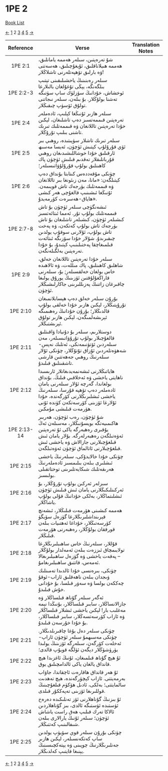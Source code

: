 # 1PE 2
[Book List](../README.md)

[<-](./chapter_1.md) [1](./chapter_1.md) 2 [3](./chapter_3.md) [4](./chapter_4.md) [5](./chapter_5.md) [->](./chapter_3.md)

| Reference | Verse | Translation Notes |
|:---------:|-------|-------------------|
|1PE 2:1|شۇ تەرەپتىن، سىلەر ھەممە يامانلىق، ھەممە ھىيلاناقلىق، ئۇيغۇچىلىق، ھەسەتنى ۋە بارلىق تۆھپەتلەرنى تاشلاڭلار!||
|1PE 2:2-3|سىلەر رەبنىنىڭ ياخشىلىقىنى تېتىپ بىلگەنگە، يېڭى تۇغۇلغان بالىلارغا ئوخشاش، خۇدانىڭ سۆزلۈك ساپ سۈتىگە تەشنا بولۇڭلار. بۇ بىلەن، سىلەر نىجاتنى تولۇق ئۆسۈپ چىقىڭلار.||
|1PE 2:4|سىلەر ھازىر ئۇنىڭغا كېلىپ، ئادەملەر تەرەپتىن قىممەتسىز دەپ تاشلىغان، لېكىن خۇدا تەرەپتىن تاللانغان ۋە قىممەتلىك تىرىك تاشنى بىلىپ تۇرۇڭلار.||
|1PE 2:5|سىلەر تىرىك تاشلار سۈپىتىدە، روھىي بىر ئۆي قۇرۇلۇپ كېتىش ئۈچۈن، ئەيسا مەسىھ ئارقىلىق خۇدا خوشاللىشىدىغان روھىي قۇربانلىقلار تەقدىم قىلىش ئۈچۈن پاك كاھىنلىق بولۇپ قۇرۇلۇۋاتىسىلەر؛||
|1PE 2:6|چۈنكى مۇقەددەس كىتابتا بۇنداق دەپ كېتىلگەن: «مانا، مەن زىئونغا بىر تاللانغان ۋە قىممەتلىك بۈرجەك تاش قويىمەن. ئۇنىڭغا ئىشىنىپ قالغۇچى ھەر كىشى ھاياق-ھەسرەت كۆرمەيدۇ».||
|1PE 2:7-8|ئىشەنگۈچى سىلەر ئۈچۈن بۇ تاش قىممەتلىك بولۇپ تۇر. ئەمما ئىتائەتسىز كىشىلەر ئۈچۈن، كىشىلەر تاشلىغان بۇ تاش بۈرجەك تاش بولۇپ كەتكەن، ۋە پەخت تاش بولۇپ، ئۇلارنى سوقۇپ يولدىن چىقىرىدۇ. شۇلار خۇدا سۆزىگە ئىتائەت قىلمىغاچقا پەختىلىنىپ كېتىدۇ، بۇ خۇدا تەرەپتىن بەلگىلەنگەن.||
|1PE 2:9|سىلەر خۇدا تەرەپتىن تاللانغان خەلق، شاھلىق كاھىنلىق، پاك مىللەت، ۋە ئالاھىدە خاس بولغان خەلقسىلەر; بۇ، سىلەرنى قاراڭغۇلۇقتىن ئۆزىنىڭ يورۇق يولىغا چاقىرغان زاتنىڭ پەزىللىرىنى جاكارلىشىڭلار ئۈچۈن.||
|1PE 2:10|بۇرۇن سىلەر خەلق دەپ ھېسابلانمىغان تۇرۇپتىڭلار، لېكىن ھازىر خۇدا خەلقى بولۇپ قالدىڭلار؛ بۇرۇن خۇدانىڭ رەھىمىگە ئېرىشەلمىگەن، لېكىن ھازىر تولۇق ئېرىشتىڭلار.||
|1PE 2:11|دوستلارىم، سىلەر بۇ دۇنيادا ۋاقىتلىق قالغۇچىلار بولۇپ تۇرۇۋاتىسىلەر، مەن سىلەردىن ئۆتۈنىمەنكى، ئەتلىك نەپس-شەھۋەتلەردىن ئۇزاق تۇتۇڭلار، چۈنكى ئۇلار سىلەرنىڭ روھىي جەھەتتىن قارشى تاشقىنلىق قىلىدۇ.||
|1PE 2:12|ھاياتىڭلارنى ئىشەنمەيدىغانلار ئارىسىدا ناھايتى ياخشى ۋە ئەخلاقىي قىلىڭ. بۇنداق بولغاندا، گەرچە ئۇلار سىلەرنى يامان ئادەملەر دەپ تۆھپە قۇرسا، سىلەرنىڭ ياخشى ئىشلىرىڭلارنى كۆرگەندە، خۇدا ئۇلارغا ئۆزىنى كۆرسەتكەن كۈندە ئۇنى ھۆرمەت قىلىشى مۇمكىن.||
|1PE 2:13-14|شۇ ئۈچۈن، رەب ئۈچۈن، ھەربىر ھاكىمىيەتگە بويسۇنىڭلار، مەسىلەن ئەڭ يۇقىرى رەھبەرگە ياكى ئۇ تەرەپتىن ئەۋەتىلگەن رەھبەرلەرگە. بۇلار يامان ئىش قىلغۇچىلارنى جازالاش ۋە ياخشى ئىش قىلغۇچىلارنى ئاتالماق ئۈچۈن ئەۋەتىلگەن.||
|1PE 2:15|چۈنكى خۇدا خالايدۇكى، سىلەرنىڭ ياخشى ئىشلىرى بىلەن بىلىمسىز ئادەملەرنىڭ ھەرىقەتلىك شىكايەتلىرىنى توختاتقىلى بولىسىز.||
|1PE 2:16|سىزلەر ئەركىن بولۇپ تۇرۇڭلار، بۇ ئەركىنلىكىڭلارنى يامان ئىش قىلىش ئۈچۈن ئىشلىتماڭلار، بەلكى خۇدانىڭ قۇلى بولۇپ ياشاڭلار.||
|1PE 2:17|ھەممە كىشىنى ھۆرمەت قىلىڭلار، ئىشەنچ قېرىنداشلىرىڭلارغا گۈزەل سۆيگۈ كۆرسەتىڭلار، خۇداغا ئەھتىيات بىلەن قورققان بولۇڭلار، رەھبەرنى ھۆرمەت قىلىڭلار.||
|1PE 2:18|قۇللار، سىلەرنىڭ خاس ساھىبلىرىڭلارغا تولايىمچاق ئىززەت بىلەن ئەمەلدار بولۇڭلار – پەقەت ياخشى ۋە گۈزەل ساھىبلىرىغالا ئەمەس، قاتتىق ساھىبلىرىغامۇ.||
|1PE 2:19|چۈنكى، بىرەنسى خۇدا ئالدىدا تەمىنلىك ۋىجدان بىلەن ناھەقلىق ئازاب-ئوقۇ چەككەن بولسا ۋە سەۋر قىلسا، بۇ خۇدانى خۇش قىلىدۇ.||
|1PE 2:20|ئەگەر سىلەر گۇناھ قىلساڭلار ۋە جازالانساڭلار، سابىر قىلساڭلار، بۇنىڭدا نېمە مەغلىب بار! لېكىن ياخشى ئىشلار قىلساڭلار ۋە ئازاب كۆرسەتسەڭلار، سابىر قىلساڭلار، بۇ خۇدا خۇرسەن قىلىدۇ.||
|1PE 2:21|چۈنكى سىلەر دەل بۇغا چاقىرىلدىڭلار. چۈنكى مەسىھمۇ سىلەر ئۈچۈن ئازاپ-ئەخلەت كۆرگەن، سىلەرگە ئۆزىنىڭ يولىدا يۈرۈشۈڭلار دېگەن ئۈلگە قويۇپ قالدى؛||
|1PE 2:22|ئۇ ھېچ گۇناھ قىلمىغان، ئۇنىڭ ئاغزىدا ھېچ قانداق يالغان ياكى ئالدامچىلىق يوق.||
|1PE 2:23|ئۇ ھەر قانداق ھاقارەت ئاچقاندا، جاۋاب بەرمەيتتى. ئازاب كېچۈرگەندە، ھېچ تەھدىت سالمايتتى؛ بەلكى، ئادىل ھۆكۈم قىلغۇچىنىڭ قوللىرىغا ئۆزىنى تەپەككۇر قىلدى.||
|1PE 2:24|ئۇ بىزنىڭ گۇناھلارنى ئۆز تەنلىكىدە دەرەخ ئۈستىدە ئۈستىگە ئالدى، بىز گۇناھلاردىن ئالاكا تەرك قىلىپ ھەق راست ياشاش ئۈچۈن؛ سىلەر ئۇنىڭ يارالارى بىلەن شىفالىنىپ كەتتىڭلار.||
|1PE 2:25|چۈنكى بۇرۇن سىلەر قوي سۆيۈپ يولدىن ساپ كەتكەنسىلەر، لېكىن ھازىر جەنلىرىڭلارنىڭ چوپىنى ۋە يېتەكچىسىنىڭ يېنىغا قايتىپ كەلدىڭلار.||


[<-](./chapter_1.md) [1](./chapter_1.md) 2 [3](./chapter_3.md) [4](./chapter_4.md) [5](./chapter_5.md) [->](./chapter_3.md)